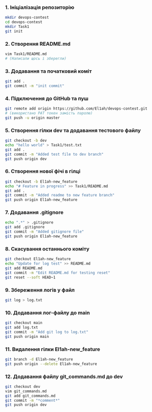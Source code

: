 
### 1. Ініціалізація репозиторію
```bash
mkdir devops-contest
cd devops-contest
mkdir Task1
git init
```

### 2. Створення README.md
```bash
vim Task1/README.md
# (Написали щось і зберегли)
```
### 3. Додавання та початковий коміт
```bash
git add .
git commit -m "init commit"
```
### 4. Підключення до GitHub та пуш
```bash
git remote add origin https://github.com/El1ah/devops-contest.git
# (використано PAT токен замість паролю)
git push -u origin master
```
### 5. Створення гілки dev та додавання тестового файлу
```bash
git checkout -b dev
echo "hello world" > Task1/test.txt
git add .
git commit -m "Added test file to dev branch"
git push origin dev
```
### 6. Створення нової фічі в гілці
```bash
git checkout -b El1ah-new_feature
echo "# Feature in progress" >> Task1/README.md
git add .
git commit -m "Added readme to new feature branch"
git push origin El1ah-new_feature
```
### 7. Додавання .gitignore
```bash
echo ".*" > .gitignore
git add .gitignore
git commit -m "Added gitignore file"
git push origin El1ah-new_feature
```
### 8. Скасування останнього коміту
```bash
git checkout El1ah-new_feature
echo "Update for log test" >> README.md
git add README.md
git commit -m "Edit README.md for testing reset"
git reset --soft HEAD~1
```
### 9. Збереження логів у файл
```bash
git log > log.txt
```
### 10. Додавання лог-файлу до main
```bash
git checkout main
git add log.txt
git commit -m "Add git log to log.txt"
git push origin main
```
### 11. Видалення гілки El1ah-new_feature
```bash
git branch -d El1ah-new_feature
git push origin --delete El1ah-new_feature
```
### 12. Додавання файлу git_commands.md до dev
```bash
git checkout dev
vim git_commands.md
git add git_commands.md
git commit -m "*comment*"
git push origin dev
```
